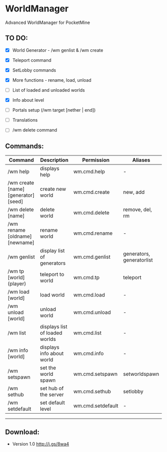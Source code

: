# WorldManager

Advanced WorldManager for PocketMine



## TO DO:

- [x] World Generator - /wm genlist & /wm create
- [x] Teleport command
- [x] SetLobby commands
- [x] More functions - rename, load, unload
- [ ] List of loaded and unloaded worlds
- [x] Info about level
- [ ] Portals setup (/wm target [nether | end])
- [ ] Translations
- [ ] /wm delete command


## Commands:

| Command | Description | Permission | Aliases |
| ------- | ----------- | ---------- | ------- |
| /wm help | displays help | wm.cmd.help | - |
| /wm create [name] [generator] [seed] | create new world | wm.cmd.create | new, add |
| /wm delete [name] | delete world | wm.cmd.delete | remove, del, rm |
| /wm rename [oldname] [newname] | rename world | wm.cmd.rename | - |
| /wm genlist | display list of generators | wm.cmd.genlist | generators, generatorlist |
| /wm tp [world] (player) | teleport to world | wm.cmd.tp | teleport |
| /wm load [world] | load world | wm.cmd.load | - |
| /wm unload [world] | unload world | wm.cmd.unload | - |
| /wm list | displays list of loaded worlds | wm.cmd.list | - |
| /wm info [world] | displays info about world | wm.cmd.info | - |
| /wm setspawn | set the world spawn | wm.cmd.setspawn | setworldspawn |
| /wm sethub | set hub of the server | wm.cmd.sethub | setlobby |
| /wm setdefault | set default level | wm.cmd.setdefault | - |
---

## Download:

- Version 1.0 http://j.gs/8wa4
